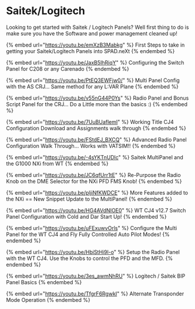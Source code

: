# Saitek/Logitech

Looking to get started with Saitek / Logitech Panels?  Well first thing to do is make sure you have the Software and power management cleaned up!

{% embed url="https://youtu.be/emXzB3Mabkg" %}
First Steps to take in getting your Saitek/Logitech Panels into SPAD.neXt
{% endembed %}

{% embed url="https://youtu.be/JaxB5IhRiqY" %}
Configuring the Switch Panel for C208 or any Carenado
{% endembed %}

{% embed url="https://youtu.be/PtEQ3EWFjw0/" %}
Multi Panel Config with the AS CRJ... Same method for any L:VAR Plane
{% endembed %}

{% embed url="https://youtu.be/v55nG44P0Ys" %}
Radio Panel and Bonus Script Panel for the CRJ... Do a Little more than the basics :)
{% endembed %}

{% embed url="https://youtu.be/7UuBUaflemI" %}
Working Title CJ4 Configuration Download and Assignments walk through
{% endembed %}

{% embed url="https://youtu.be/FStdEJ_BXCQ" %}
Advanced Radio Panel Configuration Walk Through... Works with VATSIM!!
{% endembed %}

{% embed url="https://youtu.be/-4sYKTnUDlc" %}
Saitek MultiPanel and the G1000 NXi from WT
{% endembed %}

{% embed url="https://youtu.be/JC6qfUrr1tE" %}
Re-Purpose the Radio Knob on the DME Selector for the NXi PFD FMS Knob!
{% endembed %}

{% embed url="https://youtu.be/pljiNfKWDCE" %}
More Features added to the NXi == New Snippet Update to the MultiPanel!
{% endembed %}



{% embed url="https://youtu.be/HG4AVdNIOE0" %}
WT CJ4 v12.7 Switch Panel Configuration with Cold and Dar Start Up!
{% endembed %}



{% embed url="https://youtu.be/uFExuwvOrls" %}
Configure the Multi Panel for the WT CJ4 and Fly Fully Controlled Auto Pilot Modes!
{% endembed %}



{% embed url="https://youtu.be/HbiStHi9l-o" %}
Setup the Radio Panel with the WT CJ4.  Use the Knobs to control the PFD and the MFD.
{% endembed %}

{% embed url="https://youtu.be/3es_awmNhRU" %}
Logitech / Saitek BIP Panel Basics
{% endembed %}

{% embed url="https://youtu.be/TfgrF6RgwkI" %}
Alternate Transponder Mode Operation
{% endembed %}

